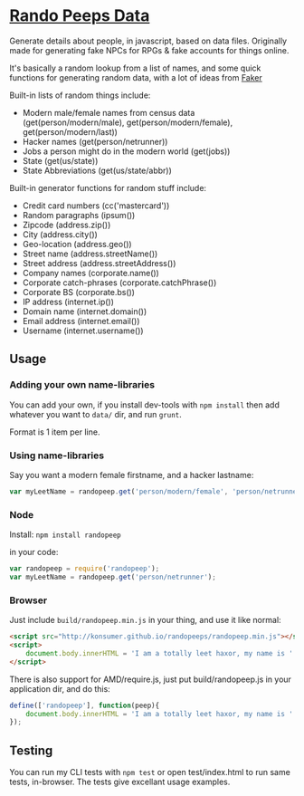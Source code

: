# [Rando Peeps Data](http://konsumer.github.io/randopeeps/)

Generate details about people, in javascript, based on data files. Originally made for generating fake NPCs for RPGs & fake accounts for things online.

It's basically a random lookup from a list of names, and some quick functions for generating random data, with a lot of ideas from [Faker](https://github.com/Marak/Faker.js)

Built-in lists of random things include:

* Modern male/female names from census data (get(person/modern/male), get(person/modern/female), get(person/modern/last))
* Hacker names (get(person/netrunner))
* Jobs a person might do in the modern world (get(jobs))
* State (get(us/state))
* State Abbreviations (get(us/state/abbr))

Built-in generator functions for random stuff include:

* Credit card numbers (cc('mastercard'))
* Random paragraphs (ipsum())
* Zipcode (address.zip())
* City (address.city())
* Geo-location (address.geo())
* Street name (address.streetName())
* Street address (address.streetAddress())
* Company names (corporate.name())
* Corporate catch-phrases (corporate.catchPhrase())
* Corporate BS (corporate.bs())
* IP address (internet.ip())
* Domain name (internet.domain())
* Email address (internet.email())
* Username (internet.username())

## Usage


### Adding your own name-libraries

You can add your own, if you install dev-tools with `npm install` then add whatever you want to `data/` dir, and run `grunt`.

Format is 1 item per line.

### Using name-libraries

Say you want a modern female firstname, and a hacker lastname:

```javascript
var myLeetName = randopeep.get('person/modern/female', 'person/netrunner');
```


### Node

Install: `npm install randopeep`

in your code:

```javascript
var randopeep = require('randopeep');
var myLeetName = randopeep.get('person/netrunner');
```

### Browser

Just include `build/randopeep.min.js` in your thing, and use it like normal:

```html
<script src="http://konsumer.github.io/randopeeps/randopeep.min.js"></script>
<script>
	document.body.innerHTML = 'I am a totally leet haxor, my name is ' + randopeep.get('person/netrunner');
</script>
```

There is also support for AMD/require.js, just put build/randopeep.js in your application dir, and do this:

```javascript
define(['randopeep'], function(peep){
	document.body.innerHTML = 'I am a totally leet haxor, my name is ' + peep.get('person/netrunner');
});
```

## Testing

You can run my CLI tests with `npm test` or open test/index.html to run same tests, in-browser.  The tests give excellant usage examples.
